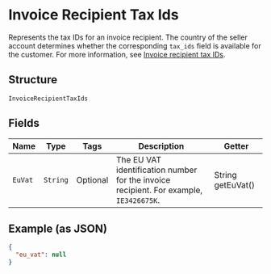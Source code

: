 
# Invoice Recipient Tax Ids

Represents the tax IDs for an invoice recipient. The country of the seller account determines
whether the corresponding `tax_ids` field is available for the customer. For more information,
see [Invoice recipient tax IDs](https://developer.squareup.com/docs/invoices-api/overview#recipient-tax-ids).

## Structure

`InvoiceRecipientTaxIds`

## Fields

| Name | Type | Tags | Description | Getter |
|  --- | --- | --- | --- | --- |
| `EuVat` | `String` | Optional | The EU VAT identification number for the invoice recipient. For example, `IE3426675K`. | String getEuVat() |

## Example (as JSON)

```json
{
  "eu_vat": null
}
```


